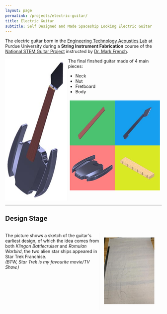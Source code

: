 ```yaml
---
layout: page
permalink: /projects/electric-guitar/
title: Electric Guitar
subtitle: Self Designed and Made Spaceship Looking Electric Guitar
---
```


The electric guitar born in the [Engineering Technology Acoustics Lab](https://polytechnic.purdue.edu/facilities/acoustics-lab) at Purdue University during a **String Instrument Fabrication** course of the [National STEM Guitar Project](http://guitarbuilding.website/) instructed by [Dr. Mark French](https://web.ics.purdue.edu/~rmfrench/index.htm).

<div style="display:flex;">
    <div style="flex:40%; border-right:1px solid #f1f1f1;">
        <a href="/img/projects/electric-guitar/Electric-Guitar.jpg"><img src="/img/projects/electric-guitar/Electric-Guitar_Thumbnail.jpg" class = "lazyload" height="100%"></a>
    </div>
    <div style="flex:60%;">
        The final finshed guitar made of 4 main pieces:
        <ul>
            <li>Neck</li>
            <li>Nut</li>
            <li>Fretboard</li>
            <li>Body</li>
        </ul>
        <a href="/img/projects/electric-guitar/Guitar_Four_Parts.jpg"><img src="/img/projects/electric-guitar/Guitar_Four_Parts_Thumbnail.jpg" class = "lazyload" width="96%" style="padding:2%;"></a>
    </div>
</div>

<hr />

## Design Stage

<br/>

<div style="display:flex;">
    <div style="flex:60%;">
        The picture shows a sketch of the guitar's earliest design, of which the idea comes from both <i>Klingon Battlecruiser</i> and <i>Romulan Warbird</i>, the two alien star ships appeared in Star Trek Franchise.
        <br/>
        <i>(BTW, Star Trek is my favourite movie/TV Show.)</i>
    </div>
    <div style="flex:34%; border-left:1px solid #f1f1f1; padding:3%;">
        <a href="/img/projects/electric-guitar/Earliest Guitar Design.jpg"><img src="/img/projects/electric-guitar/guitar1.jpg" class = "lazyload" width="95%"></a>
    </div>
</div>